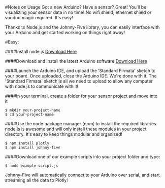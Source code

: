 #Notes on Usage
Got a new Arduino? Have a sensor? Great! You'll be visualizing your sensor data in no time! No wifi shield, ethernet shield or voodoo magic required.
It's easy!

Thanks to Node.js and the Johnny-Five library, you can easily interface with your Arduino and get started working on things right away!


#Easy:

####Install node.js
[Download Here](http://nodejs.org/download)

####Download and install the latest Arduino software
[Download Here](http://arduino.cc/en/main/software)

####Launch the Arduino IDE, and upload the 'Standard Firmata' sketch to your board.
Once uploaded, close the Arduino IDE. We're done with it. The 'Standard Firmata' sketch is all we need to upload to allow any computer with node.js to communicate with it!

####In your terminal, create a folder for your sensor project and move into it
```
$ mkdir your-project-name
$ cd your-project-name
```
####Use the node package manager (npm) to install the required libraries.
node.js is awesome and will only install these modules in your project directory. It's easy to keep things modular and organized!
```
$ npm install plotly
$ npm install johnny-five
```
####Download one of our example scripts into your project folder and type:
```
$ node example-script.js
```
Johnny-Five will automatically connect to your Arduino over serial, and start streaming all the data to Plotly!
